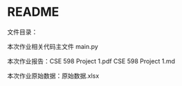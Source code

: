 # README

文件目录：

本次作业相关代码主文件 main.py

本次作业报告：CSE 598 Project 1.pdf CSE 598 Project 1.md

本次作业原始数据：原始数据.xlsx

